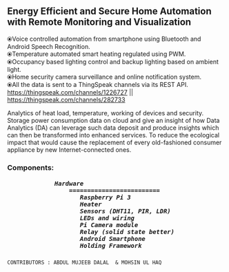 ## Energy Efficient and Secure Home Automation with Remote Monitoring and Visualization

⦿Voice controlled automation from smartphone using Bluetooth and Android Speech Recognition.<br>
⦿Temperature automated smart heating regulated using PWM.<br>
⦿Occupancy based lighting control and backup lighting based on ambient light.<br>
⦿Home security camera surveillance and online notification system.<br>
⦿All the data is sent to a ThingSpeak channels via its REST API.<br>
https://thingspeak.com/channels/1226727       ||           https://thingspeak.com/channels/282733<br>

Analytics of heat load, temperature, working of devices and security. 
Storage power consumption data on cloud and give an insight of how Data Analytics (DA) can leverage such data deposit and produce insights which can then be transformed into enhanced services.
To reduce the ecological impact that would cause the replacement of every old-fashioned consumer appliance by new Internet-connected ones.
<h3>
                                                  Components:

 <h5> <pre>             Hardware                                          Software
                 =========================                        =========================
                    Raspberry Pi 3                                   Raspbian OS/ NOOB
                    Heater                                           MATLAB/Thingspeak
                    Sensors (DHT11, PIR, LDR)                        Python packages (sensors etc.)
                    LEDs and wiring                                  VNC Server/Viewer
                    Pi Camera module                                 Google Cloud Speech 
                    Relay (solid state better)                       REST api
                    Android Smartphone                               ssmptp package
                    Holding Framework                                Android bluetooth voice app (Used modified Blueterm:open source)   </pe> </h5>
                                                                     
     
    CONTRIBUTORS : ABDUL MUJEEB DALAL  & MOHSIN UL HAQ  
    
    
    
    
    
    
